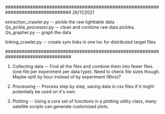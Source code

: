 ################################################################################
26/11/2021

extraction_crawler.py -- pickle the raw lighttable data
Qs_pickle_processor.py -- clean and combine raw data pickles.
Qs_grapher.py -- graph the data

linking_crawler.py -- create sym links in one loc for distributed target files


################################################################################
1) Collecting data -- Find all the files and combine them into fewer files. 
(one file per experiment per data type). Need to check file sizes though. 
Maybe split by hour instead of by experiment (8hrs)?

2) Processing -- Process step by step, saving data in csv files if it might 
potentially be used on it's own.

3) Plotting -- Using a core set of functions in a plotting utility class, many 
satellite scripts can generate customized plots.
